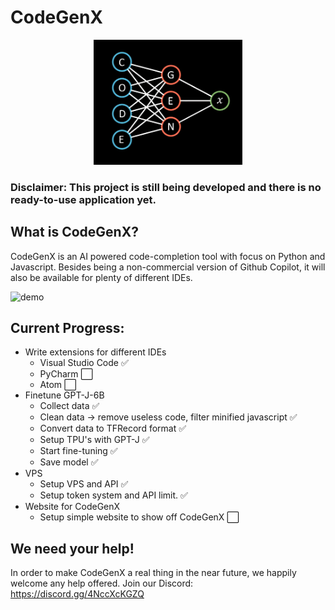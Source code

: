 # CodeGenX

<p align="center">
  <img src="assets/logo.png" height=200 />
<p/>

### Disclaimer: This project is still being developed and there is no ready-to-use application yet.

## What is CodeGenX?
CodeGenX is an AI powered code-completion tool with focus on Python and Javascript. Besides being a non-commercial version of Github Copilot, it will also be available for plenty of different IDEs. 

![demo](https://user-images.githubusercontent.com/61938694/135526136-d40c47b9-7c54-4fec-b031-d2760c19a10a.gif)

## Current Progress:

- Write extensions for different IDEs
  - Visual Studio Code ✅
  - PyCharm ⬜
  - Atom ⬜
- Finetune GPT-J-6B
  - Collect data ✅
  - Clean data -> remove useless code, filter minified javascript ✅
  - Convert data to TFRecord format ✅
  - Setup TPU's with GPT-J ✅
  - Start fine-tuning ✅
  - Save model ✅
- VPS
  - Setup VPS and API ✅
  - Setup token system and API limit. ✅
- Website for CodeGenX 
  - Setup simple website to show off CodeGenX ⬜

## We need your help!
In order to make CodeGenX a real thing in the near future, we happily welcome any help offered.
Join our Discord: https://discord.gg/4NccXcKGZQ 
